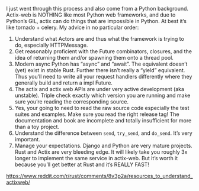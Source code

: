 I just went through this process and also come from a Python background. Actix-web is NOTHING like most Python web frameworks, and due to Python’s GIL, actix can do things that are impossible in Python. At best it’s like tornado + celery. My advice in no particular order:

1. Understand what Actors are and thus what the framework is trying to do, especially HTTPMessage.
2. Get reasonably proficient with the Future combinators, closures, and the idea of returning them and/or spawning them onto a thread pool.
3. Modern async Python has “async” and “await”. The equivalent doesn’t (yet) exist in stable Rust. Further there isn’t really a “yield” equivalent. Thus you’ll need to write all your request handlers differently where they generally build and return a impl Future.
4. The actix and actix web APIs are under very active development (aka unstable). Triple check exactly which version you are running and make sure you’re reading the corresponding source.
5. Yes, your going to need to read the raw source code especially the test suites and examples. Make sure you read the right release tag! The documentation and book are incomplete and totally insufficient for more than a toy project.
6. Understand the difference between `send`, `try_send`, and `do_send`. It’s very important.
7. Manage your expectations. Django and Python are very mature projects. Rust and Actix are very bleeding edge. It will likely take you roughly 3x longer to implement the same service in actix-web. But it’s worth it because you’ll get better at Rust and it’s REALLY FAST!

https://www.reddit.com/r/rust/comments/8v3p2a/resources_to_understand_actixweb/
